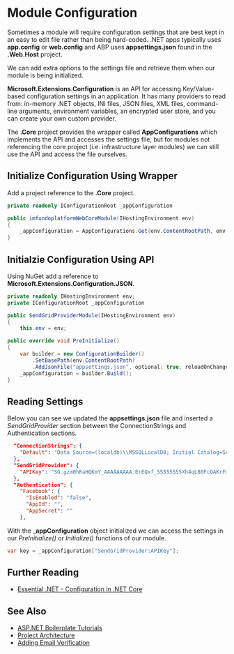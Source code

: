 # Module Configuration
Sometimes a module will require configuration settings that are best kept in an easy to edit file rather than being hard-coded. \.NET apps typically uses __app.config__ or __web.config__ and ABP uses __appsettings.json__ found in the __.Web.Host__ project.

We can add extra options to the settings file and retrieve them when our module is being initialized.

__Microsoft.Extensions.Configuration__ is an API for accessing Key/Value-based configuration settings in an application. It has many providers to read from: in-memory .NET objects, INI files, JSON files, XML files, command-line arguments, environment variables, an encrypted user store, and you can create your own custom provider.

The __.Core__ project provides the wrapper called __AppConfigurations__ which implements the API and accesses the settings file, but for modules not referencing the core project (i.e. infrastructure layer modules) we can still use the API and access the file ourselves.

## Initialize Configuration Using Wrapper

Add a project reference to the __.Core__ project.

```csharp
private readonly IConfigurationRoot _appConfiguration

public imfundoplatformWebCoreModule(IHostingEnvironment env)
{
    _appConfiguration = AppConfigurations.Get(env.ContentRootPath, env.EnvironmentName, env.IsDevelopment());
}
```

## Initialzie Configuration Using API

Using NuGet add a reference to __Microsoft.Extensions.Configuration.JSON__.

```csharp
private readonly IHostingEnvironment env;
private IConfigurationRoot _appConfiguration

public SendGridProviderModule(IHostingEnvironment env)
{
    this.env = env;

public override void PreInitialize()
{
    var builder = new ConfigurationBuilder()
        .SetBasePath(env.ContentRootPath)
        .AddJsonFile("appsettings.json", optional: true, reloadOnChange: true)
    _appConfiguration = builder.Build();
}
```

## Reading Settings
Below you can see we updated the __appsettings.json__ file and inserted a _SendGridProvider_ section between the ConnectionStrings and Authentication sections.

```json
  "ConnectionStrings": {
    "Default": "Data Source=(localdb)\\MSSQLLocalDB; Initial Catalog=SchoolPlatform;"
  },
  "SendGridProvider": {
    "APIKey": "SG.gzm0hRaHQKmY_AAAAAAAAA.ErEQxf_55555555Xh4qL80FcQAKrFmK2CHBwABXXXXX"
  },
  "Authentication": {
    "Facebook": {
      "IsEnabled": "false",
      "AppId": "",
      "AppSecret": ""
    },
```

With the ___appConfiguration__ object initialized we can access the settings in our _PreInitialize()_ or _Initialize()_ functions of our module.

```csharp
var key = _appConfiguration["SendGridProvider:APIKey"];
```

## Further Reading
* [Essential .NET - Configuration in .NET Core](https://msdn.microsoft.com/en-us/magazine/mt632279.aspx)

## See Also
* [ASP\.NET Boilerplate Tutorials](README.md)
* [Project Architecture](projectarchitecture.md)
* [Adding Email Verification](emailverification.md)